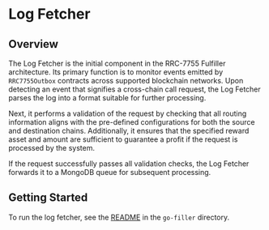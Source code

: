 # Log Fetcher

## Overview

The Log Fetcher is the initial component in the RRC-7755 Fulfiller architecture. Its primary function is to monitor events emitted by `RRC7755Outbox` contracts across supported blockchain networks. Upon detecting an event that signifies a cross-chain call request, the Log Fetcher parses the log into a format suitable for further processing.

Next, it performs a validation of the request by checking that all routing information aligns with the pre-defined configurations for both the source and destination chains. Additionally, it ensures that the specified reward asset and amount are sufficient to guarantee a profit if the request is processed by the system.

If the request successfully passes all validation checks, the Log Fetcher forwards it to a MongoDB queue for subsequent processing.

## Getting Started

To run the log fetcher, see the [README](../README.md) in the `go-filler` directory.

